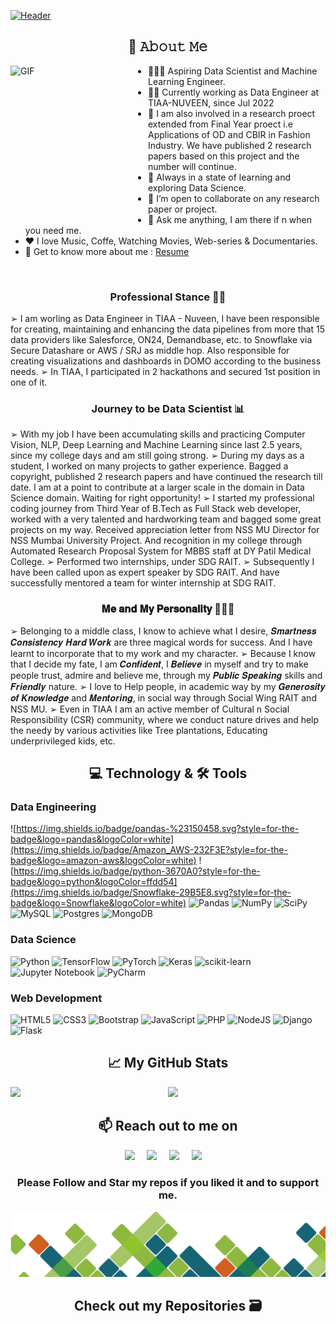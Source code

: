 
[![Header](https://github.com/Sahil-Chavan/Sahil-Chavan/blob/main/assets/images/Github%20Banner%201.gif "Header")](https://some-url.dev/)

<!-- ## 📖 𝙰𝚋𝚘𝚞𝚝 𝙼𝚎 -->
<h2 align="center">📖 𝙰𝚋𝚘𝚞𝚝 𝙼𝚎</h2>





<!-- <img alt="GIF" src="https://media0.giphy.com/media/VTtANKl0beDFQRLDTh/giphy.gif?cid=ecf05e4795mlpusrqd1hn5ufa3urg1a7spdwdl85tt5b3tnm&rid=giphy.gif&ct=g" align="left" width="200" height="200" /> -->
<!-- <img alt="GIF" src="https://media.giphy.com/media/USV0ym3bVWQJJmNu3N/giphy.gif" align="left" width="200" height="200" /> -->
<img alt="GIF" src="https://c.tenor.com/_DOBjnGspYAAAAAC/code-coding.gif" align="left" width="220" height="245" />

<!-- - 🔭 I’m currently working on [ML-ProjectKart](https://github.com/prathimacode-hub/ML-ProjectKart) and [Hands on ML Basic to Advance](https://github.com/Niketkumardheeryan/Hands-on-ML-Basic-to-Advance-) as a part of LGM-SoC. -->
<!-- - 🤔 I’m looking for help to crack [Google Summer of Code]() and [MLH fellowship](). -->
- 👨🏼‍💻 Aspiring Data Scientist and Machine Learning Engineer.
- 👨‍🎓 Currently working as Data Engineer at TIAA-NUVEEN, since Jul 2022
- 🔭 I am also involved in a research proect extended from Final Year proect i.e Applications of OD and CBIR in Fashion Industry. We have published 2 research papers based on this project and the number will continue.
- 🌱 Always in a state of learning and exploring Data Science.
- 👯 I’m open to collaborate on any research paper or project.
- 💬 Ask me anything, I am there if n when you need me.
- ❤️ I love Music, Coffe, Watching Movies, Web-series & Documentaries. 
- 📝 Get to know more about me : [Resume](https://drive.google.com/file/d/1YBtgQwCoBIZKFqKSsB3j4ab1Uv9G6y_X/view?usp=sharing)

<br>


<!-- ### ➤ 𝐊𝐧𝐨𝐰𝐥𝐞𝐝𝐠𝐞 𝐁𝐚𝐬𝐞 👨‍🏫 : -->
<h3 align="center"> Professional Stance 👨‍🏫</h3>
➢ I am worling as Data Engineer in TIAA - Nuveen, I have been responsible for creating, maintaining and enhancing the data pipelines from more that 15 data providers like Salesforce, ON24, Demandbase, etc. to Snowflake via Secure Datashare or AWS / SRJ as middle hop. Also responsible for creating visualizations and dashboards in DOMO according to the business needs.
➢ In TIAA, I participated in 2 hackathons and secured 1st position in one of it.

<!-- ### ➤ future 👨‍🏫 : -->
<h3 align="center"> Journey to be Data Scientist 📊</h3>
 ➢ With my job I have been accumulating skills and practicing Computer Vision, NLP, Deep Learning and Machine Learning since last 2.5 years, since my college days and am still going strong.
 ➢ During my days as a student, I worked on many projects to gather experience. Bagged a copyright, published 2 research papers and have continued the research till date. I am at a point to contribute at a larger scale in the domain in Data Science domain. Waiting for right opportunity!
	➢ I started my professional coding journey from Third Year of B.Tech as Full Stack web developer, worked with a very talented and hardworking team and bagged some great projects on my way. 
Received appreciation letter from NSS MU Director for NSS Mumbai University Project. And recognition in my college through Automated Research Proposal System for MBBS staff at DY Patil Medical College.
 ➢ Performed two internships, under SDG RAIT.
	➢ Subsequently I have been called upon as expert speaker by SDG RAIT. And have successfully mentored a team for winter internship at SDG RAIT.


<!-- ### ➤ 𝐌𝐞 𝐚𝐧𝐝 𝐌𝐲 𝐏𝐞𝐫𝐬𝐨𝐧𝐚𝐥𝐢𝐭𝐲 🧑🏽‍🦲 : -->
<h3 align="center"> 𝐌𝐞 𝐚𝐧𝐝 𝐌𝐲 𝐏𝐞𝐫𝐬𝐨𝐧𝐚𝐥𝐢𝐭𝐲 🧑🏽‍🦲 </h3>
	➢ Belonging to a middle class, I know to achieve what I desire, 𝑺𝒎𝒂𝒓𝒕𝒏𝒆𝒔𝒔 𝑪𝒐𝒏𝒔𝒊𝒔𝒕𝒆𝒏𝒄𝒚 𝑯𝒂𝒓𝒅 𝑾𝒐𝒓𝒌 are three magical words for success. And I have learnt to incorporate that to my work and my character.
 ➢ Because I know that I decide my fate, I am 𝑪𝒐𝒏𝒇𝒊𝒅𝒆𝒏𝒕, I 𝑩𝒆𝒍𝒊𝒆𝒗𝒆 in myself and try to make people trust, admire and believe me, through my 𝑷𝒖𝒃𝒍𝒊𝒄 𝑺𝒑𝒆𝒂𝒌𝒊𝒏𝒈 skills and 𝑭𝒓𝒊𝒆𝒏𝒅𝒍𝒚 nature.
 ➢ I love to Help people, in academic way by my 𝑮𝒆𝒏𝒆𝒓𝒐𝒔𝒊𝒕𝒚 𝒐𝒇 𝑲𝒏𝒐𝒘𝒍𝒆𝒅𝒈𝒆 and 𝑴𝒆𝒏𝒕𝒐𝒓𝒊𝒏𝒈, in social way through Social Wing RAIT and NSS MU.
 ➢ Even in TIAA I am an active member of Cultural n Social Responsibility (CSR) community, where we conduct nature drives and help the needy by various activities like Tree plantations, Educating underprivileged kids, etc.

<!-- ## 💻 Technology & 🛠️ Tools -->
<h2 align="center">💻 Technology & 🛠️ Tools</h2>

<!-- https://home.aveek.io/GitHub-Profile-Badges/ -->
  ### Data Engineering 
  ![https://img.shields.io/badge/pandas-%23150458.svg?style=for-the-badge&logo=pandas&logoColor=white](https://img.shields.io/badge/Amazon_AWS-232F3E?style=for-the-badge&logo=amazon-aws&logoColor=white)
  ![https://img.shields.io/badge/python-3670A0?style=for-the-badge&logo=python&logoColor=ffdd54](https://img.shields.io/badge/Snowflake-29B5E8.svg?style=for-the-badge&logo=Snowflake&logoColor=white)
  ![Pandas](https://img.shields.io/badge/pandas-%23150458.svg?style=for-the-badge&logo=pandas&logoColor=white)
  ![NumPy](https://img.shields.io/badge/numpy-%23013243.svg?style=for-the-badge&logo=numpy&logoColor=white)
  ![SciPy](https://img.shields.io/badge/SciPy-%230C55A5.svg?style=for-the-badge&logo=scipy&logoColor=%white)
   ![MySQL](https://img.shields.io/badge/mysql-%2300f.svg?style=for-the-badge&logo=mysql&logoColor=white)
  ![Postgres](https://img.shields.io/badge/postgres-%23316192.svg?style=for-the-badge&logo=postgresql&logoColor=white)
  ![MongoDB](https://img.shields.io/badge/MongoDB-%234ea94b.svg?style=for-the-badge&logo=mongodb&logoColor=white)
  
 

  ### Data Science
   ![Python](https://img.shields.io/badge/python-3670A0?style=for-the-badge&logo=python&logoColor=ffdd54)
  ![TensorFlow](https://img.shields.io/badge/TensorFlow-%23FF6F00.svg?style=for-the-badge&logo=TensorFlow&logoColor=white)
  ![PyTorch](https://img.shields.io/badge/PyTorch-%23EE4C2C.svg?style=for-the-badge&logo=PyTorch&logoColor=white)
  ![Keras](https://img.shields.io/badge/Keras-%23D00000.svg?style=for-the-badge&logo=Keras&logoColor=white)
  ![scikit-learn](https://img.shields.io/badge/scikit--learn-%23F7931E.svg?style=for-the-badge&logo=scikit-learn&logoColor=white) 
  ![Jupyter Notebook](https://img.shields.io/badge/jupyter-%23FA0F00.svg?style=for-the-badge&logo=jupyter&logoColor=white)
  ![PyCharm](https://img.shields.io/badge/pycharm-143?style=for-the-badge&logo=pycharm&logoColor=black&color=black&labelColor=green)
  
  ### Web Development
  ![HTML5](https://img.shields.io/badge/html5-%23E34F26.svg?style=for-the-badge&logo=html5&logoColor=white)
  ![CSS3](https://img.shields.io/badge/css3-%231572B6.svg?style=for-the-badge&logo=css3&logoColor=white)
  ![Bootstrap](https://img.shields.io/badge/bootstrap-%23563D7C.svg?style=for-the-badge&logo=bootstrap&logoColor=white)
  ![JavaScript](https://img.shields.io/badge/javascript-%23323330.svg?style=for-the-badge&logo=javascript&logoColor=%23F7DF1E)
  ![PHP](https://img.shields.io/badge/php-%23777BB4.svg?style=for-the-badge&logo=php&logoColor=white)
  ![NodeJS](https://img.shields.io/badge/node.js-6DA55F?style=for-the-badge&logo=node.js&logoColor=white)
  ![Django](https://img.shields.io/badge/django-%23092E20.svg?style=for-the-badge&logo=django&logoColor=white)
  ![Flask](https://img.shields.io/badge/flask-%23000.svg?style=for-the-badge&logo=flask&logoColor=white)
  
<!-- ## 📈 Git Hub Stats -->
<h2 align="center">📈 My GitHub Stats </h2>
<p align="center">
<a href="https://github.com/anuraghazra/github-readme-stats">
  <img  src="https://github-readme-stats.vercel.app/api/top-langs/?username=Sahil-Chavan&hide=jupyter%20notebook,html&theme=github_dark" />
  </a>
  <a>
  <img align="left" src="https://github-readme-stats.vercel.app/api?username=Sahil-Chavan&count_private=true&show_icons=true&theme=github_dark&hide=contribs,prs" />
</a>
</p>
<!-- <br><br><br> -->
<h2 align="center">📫 Reach out to me on</h2>
<p align="center">
  <a target="_blank"href="https://www.linkedin.com/in/sahil-chavan/"><img src="https://img.shields.io/badge/linkedin-%230077B5.svg?&style=for-the-badge&logo=linkedin&logoColor=white" /></a>&nbsp;&nbsp;&nbsp;&nbsp;
  <a target="_blank"href="https://twitter.com/SahilSChavan"><img src="https://img.shields.io/badge/twitter-%231DA1F2.svg?&style=for-the-badge&logo=twitter&logoColor=white" /></a>&nbsp;&nbsp;&nbsp;&nbsp;
  <a href="mailto:sahiledupor@gmail.com?subject=Hello%20Sahil%20Chavan,%20From%20Github"><img src="https://img.shields.io/badge/gmail-%23D14836.svg?&style=for-the-badge&logo=gmail&logoColor=white" /></a>&nbsp;&nbsp;&nbsp;&nbsp;
  <a href="https://www.instagram.com/s_a_h_i_l_s_c/"><img src="https://img.shields.io/badge/instagram-%23D14836.svg?&style=for-the-badge&logo=instagram&logoColor=white" /></a>&nbsp;&nbsp;&nbsp;&nbsp;
</p>

<div align="center">
  
### Please Follow and Star my repos if you liked it and to support me.

</div>

![](https://github.com/Sahil-Chavan/Sahil-Chavan/blob/main/assets/images/two.png)

<h2 align="center"> Check out my Repositories 🗃️ </h2>
<!-- <img alt="footer" src="https://github.com/Sahil-Chavan/Sahil-Chavan/blob/main/assets/images/six.png" align="left" width=100% height="auto" /> -->



<!-- <h3 align="center">Aspiring Data Scientist and Machine Learning Engineer</h3>

<p align="left"> <img src="https://komarev.com/ghpvc/?username=sahil-chavan&label=Profile%20views&color=0e75b6&style=flat" alt="sahil-chavan" /> </p>

- 🔭 I’m currently working on **Applications of OD and CBIR on Fashion Industry**

- 📄 Know more about me [https://www.linkedin.com/in/sahil-chavan/](https://www.linkedin.com/in/sahil-chavan/)

- 📫 How to reach me **sahiledupor@gmail.com** -->

<!-- <h3 align="left">Connect with me:</h3>
<p align="left">
<a href="https://twitter.com/sahilschavan" target="blank"><img align="center" src="https://raw.githubusercontent.com/rahuldkjain/github-profile-readme-generator/master/src/images/icons/Social/twitter.svg" alt="sahilschavan" height="30" width="40" /></a>
<a href="https://linkedin.com/in/https://www.linkedin.com/in/sahil-chavan/" target="blank"><img align="center" src="https://raw.githubusercontent.com/rahuldkjain/github-profile-readme-generator/master/src/images/icons/Social/linked-in-alt.svg" alt="https://www.linkedin.com/in/sahil-chavan/" height="30" width="40" /></a>
<a href="https://instagram.com/https://www.instagram.com/s_a_h_i_l_s_c/" target="blank"><img align="center" src="https://raw.githubusercontent.com/rahuldkjain/github-profile-readme-generator/master/src/images/icons/Social/instagram.svg" alt="https://www.instagram.com/s_a_h_i_l_s_c/" height="30" width="40" /></a>
</p>

<h3 align="left">Languages and Tools:</h3>
<p align="left"> <a href="https://getbootstrap.com" target="_blank" rel="noreferrer"> <img src="https://raw.githubusercontent.com/devicons/devicon/master/icons/bootstrap/bootstrap-plain-wordmark.svg" alt="bootstrap" width="40" height="40"/> </a> <a href="https://www.w3schools.com/css/" target="_blank" rel="noreferrer"> <img src="https://raw.githubusercontent.com/devicons/devicon/master/icons/css3/css3-original-wordmark.svg" alt="css3" width="40" height="40"/> </a> <a href="https://www.djangoproject.com/" target="_blank" rel="noreferrer"> <img src="https://raw.githubusercontent.com/devicons/devicon/master/icons/django/django-original.svg" alt="django" width="40" height="40"/> </a> <a href="https://expressjs.com" target="_blank" rel="noreferrer"> <img src="https://raw.githubusercontent.com/devicons/devicon/master/icons/express/express-original-wordmark.svg" alt="express" width="40" height="40"/> </a> <a href="https://flask.palletsprojects.com/" target="_blank" rel="noreferrer"> <img src="https://www.vectorlogo.zone/logos/pocoo_flask/pocoo_flask-icon.svg" alt="flask" width="40" height="40"/> </a> <a href="https://www.w3.org/html/" target="_blank" rel="noreferrer"> <img src="https://raw.githubusercontent.com/devicons/devicon/master/icons/html5/html5-original-wordmark.svg" alt="html5" width="40" height="40"/> </a> <a href="https://www.java.com" target="_blank" rel="noreferrer"> <img src="https://raw.githubusercontent.com/devicons/devicon/master/icons/java/java-original.svg" alt="java" width="40" height="40"/> </a> <a href="https://developer.mozilla.org/en-US/docs/Web/JavaScript" target="_blank" rel="noreferrer"> <img src="https://raw.githubusercontent.com/devicons/devicon/master/icons/javascript/javascript-original.svg" alt="javascript" width="40" height="40"/> </a> <a href="https://materializecss.com/" target="_blank" rel="noreferrer"> <img src="https://raw.githubusercontent.com/prplx/svg-logos/5585531d45d294869c4eaab4d7cf2e9c167710a9/svg/materialize.svg" alt="materialize" width="40" height="40"/> </a> <a href="https://www.mongodb.com/" target="_blank" rel="noreferrer"> <img src="https://raw.githubusercontent.com/devicons/devicon/master/icons/mongodb/mongodb-original-wordmark.svg" alt="mongodb" width="40" height="40"/> </a> <a href="https://www.mysql.com/" target="_blank" rel="noreferrer"> <img src="https://raw.githubusercontent.com/devicons/devicon/master/icons/mysql/mysql-original-wordmark.svg" alt="mysql" width="40" height="40"/> </a> <a href="https://nodejs.org" target="_blank" rel="noreferrer"> <img src="https://raw.githubusercontent.com/devicons/devicon/master/icons/nodejs/nodejs-original-wordmark.svg" alt="nodejs" width="40" height="40"/> </a> <a href="https://opencv.org/" target="_blank" rel="noreferrer"> <img src="https://www.vectorlogo.zone/logos/opencv/opencv-icon.svg" alt="opencv" width="40" height="40"/> </a> <a href="https://pandas.pydata.org/" target="_blank" rel="noreferrer"> <img src="https://raw.githubusercontent.com/devicons/devicon/2ae2a900d2f041da66e950e4d48052658d850630/icons/pandas/pandas-original.svg" alt="pandas" width="40" height="40"/> </a> <a href="https://www.postgresql.org" target="_blank" rel="noreferrer"> <img src="https://raw.githubusercontent.com/devicons/devicon/master/icons/postgresql/postgresql-original-wordmark.svg" alt="postgresql" width="40" height="40"/> </a> <a href="https://www.python.org" target="_blank" rel="noreferrer"> <img src="https://raw.githubusercontent.com/devicons/devicon/master/icons/python/python-original.svg" alt="python" width="40" height="40"/> </a> <a href="https://pytorch.org/" target="_blank" rel="noreferrer"> <img src="https://www.vectorlogo.zone/logos/pytorch/pytorch-icon.svg" alt="pytorch" width="40" height="40"/> </a> <a href="https://scikit-learn.org/" target="_blank" rel="noreferrer"> <img src="https://upload.wikimedia.org/wikipedia/commons/0/05/Scikit_learn_logo_small.svg" alt="scikit_learn" width="40" height="40"/> </a> <a href="https://seaborn.pydata.org/" target="_blank" rel="noreferrer"> <img src="https://seaborn.pydata.org/_images/logo-mark-lightbg.svg" alt="seaborn" width="40" height="40"/> </a> <a href="https://www.tensorflow.org" target="_blank" rel="noreferrer"> <img src="https://www.vectorlogo.zone/logos/tensorflow/tensorflow-icon.svg" alt="tensorflow" width="40" height="40"/> </a> </p> -->

<!-- <p><img align="center" src="https://github-readme-stats.vercel.app/api/top-langs?username=sahil-chavan&show_icons=true&locale=en&layout=compact" alt="sahil-chavan" /></p> -->




<!--
**Sahil-Chavan/Sahil-Chavan** is a ✨ _special_ ✨ repository because its `README.md` (this file) appears on your GitHub profile.

Here are some ideas to get you started:

- 🔭 I’m currently working on ...
- 🌱 I’m currently learning ...
- 👯 I’m looking to collaborate on ...
- 🤔 I’m looking for help with ...
- 💬 Ask me about ...
- 📫 How to reach me: ...
- 😄 Pronouns: ...
- ⚡ Fun fact: ...
-->
